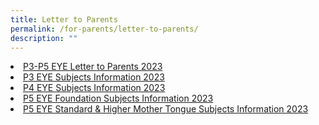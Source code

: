 ```yaml
---
title: Letter to Parents
permalink: /for-parents/letter-to-parents/
description: ""
---
```

<li><a href="/files/letter%20to%20parents/p3%20eye%20subjects%20information.pdf" target="_blank">P3-P5 EYE Letter to Parents 2023</a></li>
<li><a href="/files/letter%20to%20parents/p3%20eye%20subjects%20information.pdf" target="_blank">P3 EYE Subjects Information 2023</a></li>
<li><a href="/files/letter%20to%20parents/p3%20eye%20subjects%20information.pdf" target="_blank">P4 EYE Subjects Information 2023</a></li>
<li><a href="/files/letter%20to%20parents/p3%20eye%20subjects%20information.pdf" target="_blank">P5 EYE Foundation Subjects Information 2023</a></li>
<li><a href="/files/letter%20to%20parents/p3%20eye%20subjects%20information.pdf" target="_blank">P5 EYE Standard &amp; Higher Mother Tongue Subjects Information 2023</a></li>
